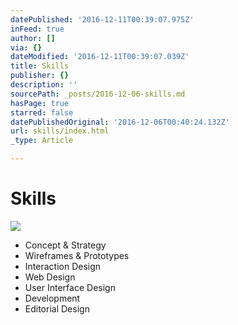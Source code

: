 ```yaml
---
datePublished: '2016-12-11T00:39:07.975Z'
inFeed: true
author: []
via: {}
dateModified: '2016-12-11T00:39:07.039Z'
title: Skills
publisher: {}
description: ''
sourcePath: _posts/2016-12-06-skills.md
hasPage: true
starred: false
datePublishedOriginal: '2016-12-06T00:40:24.132Z'
url: skills/index.html
_type: Article

---
```

# Skills
![](https://the-grid-user-content.s3-us-west-2.amazonaws.com/653483ff-257b-460d-9c0e-47ed761d2ba6.gif)

* Concept & Strategy
* Wireframes & Prototypes
* Interaction Design
* Web Design
* User Interface Design
* Development
* Editorial Design